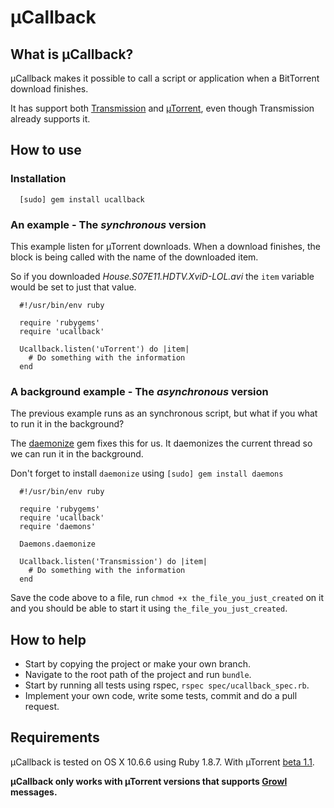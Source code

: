 # µCallback

## What is µCallback?

µCallback makes it possible to call a script or application when a BitTorrent download finishes.

It has support both [Transmission](http://www.transmissionbt.com/) and [µTorrent](http://user.utorrent.com/), even though Transmission already supports it.

## How to use

### Installation

      [sudo] gem install ucallback  
      
### An example - The *synchronous* version

This example listen for µTorrent downloads. When a download finishes, the block is being called with the name of the downloaded item.

So if you downloaded *House.S07E11.HDTV.XviD-LOL.avi* the `item` variable would be set to just that value.
      
      #!/usr/bin/env ruby

      require 'rubygems'
      require 'ucallback'

      Ucallback.listen('uTorrent') do |item|
        # Do something with the information
      end

### A background example - The *asynchronous* version 

The previous example runs as an synchronous script, but what if you what to run it in the background?

The [daemonize](http://daemons.rubyforge.org/) gem fixes this for us. It daemonizes the current thread so we can run it in the background.

Don't forget to install `daemonize` using `[sudo] gem install daemons` 
      
      #!/usr/bin/env ruby

      require 'rubygems'
      require 'ucallback'
      require 'daemons'   
      
      Daemons.daemonize
      
      Ucallback.listen('Transmission') do |item|
        # Do something with the information
      end    

Save the code above to a file, run `chmod +x the_file_you_just_created` on it and you should be able to start it using `the_file_you_just_created`.

## How to help

- Start by copying the project or make your own branch.
- Navigate to the root path of the project and run `bundle`.
- Start by running all tests using rspec, `rspec spec/ucallback_spec.rb`.
- Implement your own code, write some tests, commit and do a pull request.

## Requirements

µCallback is tested on OS X 10.6.6 using Ruby 1.8.7.
With µTorrent [beta 1.1](http://user.utorrent.com/downloads/mac).

**µCallback only works with µTorrent versions that supports [Growl](http://growl.info/) messages.**